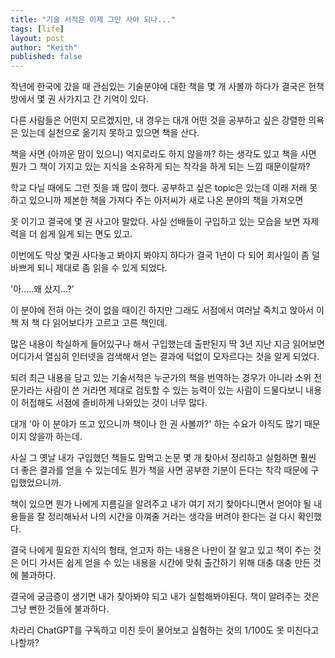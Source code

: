```yaml
---
title: "기술 서적은 이제 그만 사야 되나..."
tags: [life]
layout: post
author: "Keith"
published: false
---
```


작년에 한국에 갔을 때 관심있는 기술분야에 대한 책을 몇 개 사볼까 하다가 결국은 헌책방에서 몇 권 사가지고 간 기억이 있다.

다른 사람들은 어떤지 모르겠지만, 내 경우는 대개 어떤 것을 공부하고 싶은 강렬한 의욕은 있는데 실천으로 옮기지 못하고 있으면 책을 산다.

책을 사면 (아까운 맘이 있으니) 억지로라도 하지 않을까? 하는 생각도 있고 책을 사면 뭔가 그 책이 가지고 있는 지식을 소유하게 되는 착각을 하게 되는 느낌 때문이랄까?

학교 다닐 때에도 그런 짓을 꽤 많이 했다. 공부하고 싶은 topic은 있는데 이래 저래 못하고 있으니까 제본한 책을 가져다 주는 아저씨가 새로 나온 분야의 책을 가져오면

못 이기고 결국에 몇 권 사고야 말았다. 사실 선배들이 구입하고 있는 모습을 보면 자제력을 더 쉽게 잃게 되는 면도 있고.

이번에도 막상 몇권 사다놓고 봐야지 봐야지 하다가 결국 1년이 다 되어 회사일이 좀 덜 바쁘게 되니 제대로 좀 읽을 수 있게 되었다.

'아.....왜 샀지...?'

이 분야에 전혀 아는 것이 없을 때이긴 하지만 그래도 서점에서 여러날 죽치고 앉아서 이 책 저 책 다 읽어보다가 고르고 고른 책인데. 

많은 내용이 착실하게 들어있구나 해서 구입했는데 출판된지 딱 3년 지난 지금 읽어보면 어디가서 열심히 인터넷을 검색해서 얻는 결과에 턱없이 모자르다는 것을 알게 되었다.

되려 최근 내용을 담고 있는 기술서적은 누군가의 책을 번역하는 경우가 아니라 소위 전문가라는 사람이 쓴 거라면 제대로 검토할 수 있는 능력이 있는 사람이 드물다보니 내용이 허접해도 서점에 즐비하게 나와있는 것이 너무 많다.

대개 '아 이 분야가 뜨고 있으니까 책이나 한 권 사볼까?' 하는 수요가 아직도 많기 때문이지 않을까 하는데.

사실 그 옛날 내가 구입했던 책들도 맘먹고 논문 몇 개 찾아서 정리하고 실험하면 훨씬 더 좋은 결과를 얻을 수 있는데도 뭔가 책을 사면 공부한 기분이 든다는 착각 때문에 구입했었으니까.

책이 있으면 뭔가 나에게 지름길을 알려주고 내가 여기 저기 찾아다니면서 얻어야 될 내용들을 잘 정리해놔서 나의 시간을 아껴줄 거라는 생각을 버려야 한다는 걸 다시 확인했다.

결국 나에게 필요한 지식의 형태, 얻고자 하는 내용은 나만이 잘 알고 있고 책이 주는 것은 어디 가서든 쉽게 얻을 수 있는 내용을 시간에 맞춰 출간하기 위해 대충 대충 만든 것에 불과하다.

결국에 궁금증이 생기면 내가 찾아봐야 되고 내가 실험해봐야된다. 책이 알려주는 것은 그냥 뻔한 것들에 불과하다. 

차라리 ChatGPT를 구독하고 미친 듯이 물어보고 실험하는 것의 1/100도 못 미친다고나할까?